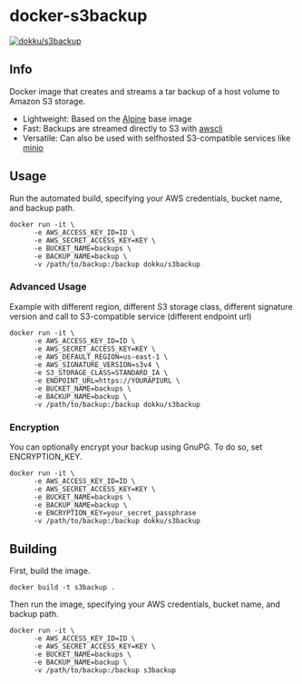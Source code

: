#  docker-s3backup

[![dokku/s3backup](http://dockeri.co/image/dokku/s3backup)](https://registry.hub.docker.com/r/dokku/s3backup/)

## Info

Docker image that creates and streams a tar backup of a host volume to Amazon S3 storage.

+ Lightweight: Based on the [Alpine](https://github.com/gliderlabs/docker-alpine) base image
+ Fast: Backups are streamed directly to S3 with [awscli](https://docs.aws.amazon.com/cli/latest/reference/s3/cp.html)
+ Versatile: Can also be used with selfhosted S3-compatible services like [minio](https://github.com/minio/minio)

## Usage

Run the automated build, specifying your AWS credentials, bucket name, and backup path.

```shell
docker run -it \
      -e AWS_ACCESS_KEY_ID=ID \
      -e AWS_SECRET_ACCESS_KEY=KEY \
      -e BUCKET_NAME=backups \
      -e BACKUP_NAME=backup \
      -v /path/to/backup:/backup dokku/s3backup
```

### Advanced Usage

Example with different region, different S3 storage class, different signature version and call to S3-compatible service (different endpoint url)

```shell
docker run -it \
      -e AWS_ACCESS_KEY_ID=ID \
      -e AWS_SECRET_ACCESS_KEY=KEY \
      -e AWS_DEFAULT_REGION=us-east-1 \
      -e AWS_SIGNATURE_VERSION=s3v4 \
      -e S3_STORAGE_CLASS=STANDARD_IA \
      -e ENDPOINT_URL=https://YOURAPIURL \
      -e BUCKET_NAME=backups \
      -e BACKUP_NAME=backup \
      -v /path/to/backup:/backup dokku/s3backup
```

### Encryption

You can optionally encrypt your backup using GnuPG. To do so, set ENCRYPTION_KEY.

```
docker run -it \
      -e AWS_ACCESS_KEY_ID=ID \
      -e AWS_SECRET_ACCESS_KEY=KEY \
      -e BUCKET_NAME=backups \
      -e BACKUP_NAME=backup \
      -e ENCRYPTION_KEY=your_secret_passphrase
      -v /path/to/backup:/backup dokku/s3backup
```

## Building

First, build the image.

```shell
docker build -t s3backup .
```

Then run the image, specifying your AWS credentials, bucket name, and backup path.

```shell
docker run -it \
      -e AWS_ACCESS_KEY_ID=ID \
      -e AWS_SECRET_ACCESS_KEY=KEY \
      -e BUCKET_NAME=backups \
      -e BACKUP_NAME=backup \
      -v /path/to/backup:/backup s3backup
```
